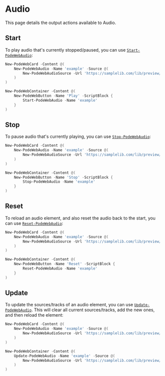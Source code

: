 # Audio

This page details the output actions available to Audio.

## Start

To play audio that's currently stopped/paused, you can use [`Start-PodeWebAudio`](../../../Functions/Outputs/Start-PodeWebAudio):

```powershell
New-PodeWebCard -Content @(
    New-PodeWebAudio -Name 'example' -Source @(
        New-PodeWebAudioSource -Url 'https://samplelib.com/lib/preview/mp3/sample-6s.mp3'
    )
)

New-PodeWebContainer -Content @(
    New-PodeWebButton -Name 'Play' -ScriptBlock {
        Start-PodeWebAudio -Name 'example'
    }
)
```

## Stop

To pause audio that's currently playing, you can use [`Stop-PodeWebAudio`](../../../Functions/Outputs/Stop-PodeWebAudio):

```powershell
New-PodeWebCard -Content @(
    New-PodeWebAudio -Name 'example' -Source @(
        New-PodeWebAudioSource -Url 'https://samplelib.com/lib/preview/mp3/sample-6s.mp3'
    )
)

New-PodeWebContainer -Content @(
    New-PodeWebButton -Name 'Stop' -ScriptBlock {
        Stop-PodeWebAudio -Name 'example'
    }
)
```

## Reset

To reload an audio element, and also reset the audio back to the start, you can use [`Reset-PodeWebAudio`](../../../Functions/Outputs/Reset-PodeWebAudio):

```powershell
New-PodeWebCard -Content @(
    New-PodeWebAudio -Name 'example' -Source @(
        New-PodeWebAudioSource -Url 'https://samplelib.com/lib/preview/mp3/sample-6s.mp3'
    )
)

New-PodeWebContainer -Content @(
    New-PodeWebButton -Name 'Reset' -ScriptBlock {
        Reset-PodeWebAudio -Name 'example'
    }
)
```

## Update

To update the sources/tracks of an audio element, you can use [`Update-PodeWebAudio`](../../../Functions/Outputs/Update-PodeWebAudio). This will clear all current sources/tracks, add the new ones, and then reload the element:

```powershell
New-PodeWebCard -Content @(
    New-PodeWebAudio -Name 'example' -Source @(
        New-PodeWebAudioSource -Url 'https://samplelib.com/lib/preview/mp3/sample-6s.mp3'
    )
)

New-PodeWebContainer -Content @(
    Update-PodeWebAudio -Name 'example' -Source @(
        New-PodeWebAudioSource -Url 'https://samplelib.com/lib/preview/mp3/sample-9s.mp3'
    )
)
```
